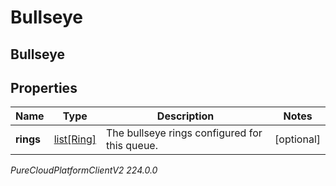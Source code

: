 # Bullseye

## Bullseye

## Properties

|Name | Type | Description | Notes|
|------------ | ------------- | ------------- | -------------|
| **rings** | [list[Ring]](Ring) | The bullseye rings configured for this queue. | [optional] |



_PureCloudPlatformClientV2 224.0.0_
